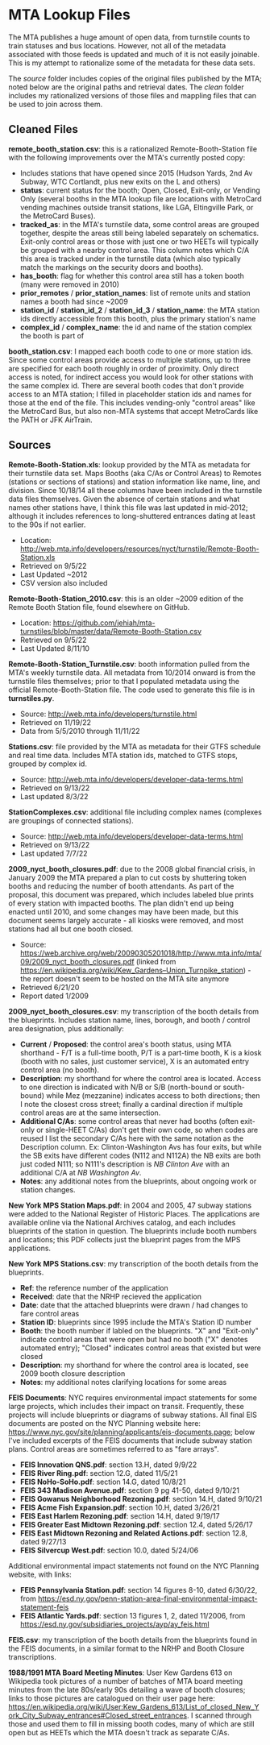 # MTA Lookup Files
The MTA publishes a huge amount of open data, from turnstile counts to train statuses and bus locations. However, not all of the metadata associated with those feeds is updated and much of it is not easily joinable. This is my attempt to rationalize some of the metadata for these data sets.

The *source* folder includes copies of the original files published by the MTA; noted below are the original paths and retrieval dates. The *clean* folder includes my rationalized versions of those files and mappling files that can be used to join across them.

## Cleaned Files

**remote_booth_station.csv**: this is a rationalized Remote-Booth-Station file with the following improvements over the MTA's currently posted copy:
* Includes stations that have opened since 2015 (Hudson Yards, 2nd Av Subway, WTC Cortlandt, plus new exits on the L and others)
* **status**: current status for the booth; Open, Closed, Exit-only, or Vending Only (several booths in the MTA lookup file are locations with MetroCard vending machines outside transit stations, like LGA, Eltingville Park, or the MetroCard Buses).
* **tracked_as**: in the MTA's turnstile data, some control areas are grouped together, despite the areas still being labeled separately on schematics. Exit-only control areas or those with just one or two HEETs will typically be grouped with a nearby control area. This column notes which C/A this area is tracked under in the turnstile data (which also typically match the markings on the security doors and booths).
* **has_booth**: flag for whether this control area still has a token booth (many were removed in 2010)
* **prior_remotes** / **prior_station_names**: list of remote units and station names a booth had since ~2009
* **station_id** / **station_id_2** / **station_id_3** / **station_name**: the MTA station ids directly accessible from this booth, plus the primary station's name
* **complex_id** / **complex_name**: the id and name of the station complex the booth is part of

**booth_station.csv**: I mapped each booth code to one or more station ids. Since some control areas provide access to multiple stations, up to three are specified for each booth roughly in order of proximity. Only direct access is noted, for indirect access you would look for other stations with the same complex id.
There are several booth codes that don't provide access to an MTA station; I filled in placeholder station ids and names for those at the end of the file. This includes vending-only "control areas" like the MetroCard Bus, but also non-MTA systems that accept MetroCards like the PATH or JFK AirTrain.

## Sources

**Remote-Booth-Station.xls**: lookup provided by the MTA as metadata for their turnstile data set. Maps Booths (aka C/As or Control Areas) to Remotes (stations or sections of stations) and station information like name, line, and division. Since 10/18/14 all these columns have been included in the turnstile data files themselves. Given the absence of certain stations and what names other stations have, I think this file was last updated in mid-2012; although it includes references to long-shuttered entrances dating at least to the 90s if not earlier.
* Location: http://web.mta.info/developers/resources/nyct/turnstile/Remote-Booth-Station.xls
* Retrieved on 9/5/22
* Last Updated ~2012
* CSV version also included

**Remote-Booth-Station_2010.csv**: this is an older ~2009 edition of the Remote Booth Station file, found elsewhere on GitHub.
* Location: https://github.com/jehiah/mta-turnstiles/blob/master/data/Remote-Booth-Station.csv
* Retrieved on 9/5/22
* Last Updated 8/11/10

**Remote-Booth-Station_Turnstile.csv**: booth information pulled from the MTA's weekly turnstile data. All metadata from 10/2014 onward is from the turnstile files themselves; prior to that I populated metadata using the official Remote-Booth-Station file. The code used to generate this file is in **turnstiles.py**.
* Source: http://web.mta.info/developers/turnstile.html
* Retrieved on 11/19/22
* Data from 5/5/2010 through 11/11/22

**Stations.csv**: file provided by the MTA as metadata for their GTFS schedule and real time data. Includes MTA station ids, matched to GTFS stops, grouped by complex id.
* Source: http://web.mta.info/developers/developer-data-terms.html
* Retrieved on 9/13/22
* Last updated 8/3/22

**StationComplexes.csv**: additional file including complex names (complexes are groupings of connected stations).
* Source: http://web.mta.info/developers/developer-data-terms.html
* Retrieved on 9/13/22
* Last updated 7/7/22

**2009_nyct_booth_closures.pdf**: due to the 2008 global financial crisis, in January 2009 the MTA prepared a plan to cut costs by shuttering token booths and reducing the number of booth attendants. As part of the proposal, this document was prepared, which includes labeled blue prints of every station with impacted booths. The plan didn't end up being enacted until 2010, and some changes may have been made, but this document seems largely accurate - all kiosks were removed, and most stations had all but one booth closed.
* Source: https://web.archive.org/web/20090305201018/http://www.mta.info/mta/09/2009_nyct_booth_closures.pdf (linked from https://en.wikipedia.org/wiki/Kew_Gardens–Union_Turnpike_station) - the report doesn't seem to be hosted on the MTA site anymore
* Retrieved 6/21/20
* Report dated 1/2009

**2009_nyct_booth_closures.csv**: my transcription of the booth details from the blueprints. Includes station name, lines, borough, and booth / control area designation, plus additionally:
* **Current** / **Proposed**: the control area's booth status, using MTA shorthand - F/T is a full-time booth, P/T is a part-time booth, K is a kiosk (booth with no sales, just customer service), X is an automated entry control area (no booth).
* **Description**: my shorthand for where the control area is located. Access to one direction is indicated with N/B or S/B (north-bound or south-bound) while Mez (mezzanine) indicates access to both directions; then I note the closest cross street; finally a cardinal direction if multiple control areas are at the same intersection.
* **Additional C/As**: some control areas that never had booths (often exit-only or single-HEET C/As) don't get their own code, so when codes are reused I list the secondary C/As here with the same notation as the Description column. Ex: Clinton-Washington Avs has four exits, but while the SB exits have different codes (N112 and N112A) the NB exits are both just coded N111; so N111's description is *NB Clinton Ave* with an additional C/A at *NB Washington Av*.
* **Notes**: any additional notes from the blueprints, about ongoing work or station changes.

**New York MPS Station Maps.pdf**: in 2004 and 2005, 47 subway stations were added to the National Register of Historic Places. The applications are available online via the National Archives catalog, and each includes blueprints of the station in question. The blueprints include booth numbers and locations; this PDF collects just the blueprint pages from the MPS applications.

**New York MPS Stations.csv**: my transcription of the booth details from the blueprints.
* **Ref**: the reference number of the application
* **Received**: date that the NRHP recieved the application
* **Date**: date that the attached blueprints were drawn / had changes to fare control areas
* **Station ID**: blueprints since 1995 include the MTA's Station ID number
* **Booth**: the booth number if labled on the blueprints. "X" and "Exit-only" indicate control areas that were open but had no booth ("X" denotes automated entry); "Closed" indicates control areas that existed but were closed
* **Description**: my shorthand for where the control area is located, see 2009 booth closure description
* **Notes**: my additional notes clarifying locations for some areas

**FEIS Documents**: NYC requires environmental impact statements for some large projects, which includes their impact on transit. Frequently, these projects will include blueprints or diagrams of subway stations. All final EIS documents are posted on the NYC Planning website here: https://www.nyc.gov/site/planning/applicants/eis-documents.page; below I've included excerpts of the FEIS documents that include subway station plans. Control areas are sometimes referred to as "fare arrays".

* **FEIS Innovation QNS.pdf**: section 13.H, dated 9/9/22
* **FEIS River Ring.pdf**: section 12.G, dated 11/5/21
* **FEIS NoHo-SoHo.pdf**: section 14.G, dated 10/8/21
* **FEIS 343 Madison Avenue.pdf**: section 9 pg 41-50, dated 9/10/21
* **FEIS Gowanus Neighborhood Rezoning.pdf**: section 14.H, dated 9/10/21
* **FEIS Acme Fish Expansion.pdf**: section 10.H, dated 3/26/21
* **FEIS East Harlem Rezoning.pdf**: section 14.H, dated 9/19/17
* **FEIS Greater East Midtown Rezoning.pdf**: section 12.4, dated 5/26/17
* **FEIS East Midtown Rezoning and Related Actions.pdf**: section 12.8, dated 9/27/13
* **FEIS Silvercup West.pdf**: section 10.0, dated 5/24/06

Additional environmental impact statements not found on the NYC Planning website, with links:

* **FEIS Pennsylvania Station.pdf**: section 14 figures 8-10, dated 6/30/22, from https://esd.ny.gov/penn-station-area-final-environmental-impact-statement-feis
* **FEIS Atlantic Yards.pdf**: section 13 figures 1, 2, dated 11/2006, from https://esd.ny.gov/subsidiaries_projects/ayp/ay_feis.html

**FEIS.csv**: my transcription of the booth details from the blueprints found in the FEIS documents, in a similar format to the NRHP and Booth Closure transcriptions.

**1988/1991 MTA Board Meeting Minutes**: User Kew Gardens 613 on Wikipedia took pictures of a number of batches of MTA board meeting minutes from the late 80s/early 90s detailing a wave of booth closures; links to those pictures are catalogued on their user page here: https://en.wikipedia.org/wiki/User:Kew_Gardens_613/List_of_closed_New_York_City_Subway_entrances#Closed_street_entrances. I scanned through those and used them to fill in missing booth codes, many of which are still open but as HEETs which the MTA doesn't track as separate C/As.